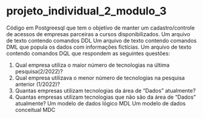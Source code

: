 # projeto_individual_2_modulo_3
Código em Postgreesql que tem o objetivo de manter um cadastro/controle de acessos de empresas parceiras a cursos disponibilizados.
Um arquivo de texto contendo comandos DDL
Um arquivo de texto contendo comandos DML que popula os dados com informações fictícias.
Um arquivo de texto contendo comandos DQL que respondem as seguintes questões:
1. Qual empresa utiliza o maior número de tecnologias na última pesquisa(2/2022)?
2. Qual empresa utilizava o menor número de tecnologias na pesquisa anterior (1/2022)?
3. Quantas empresas utilizam tecnologias da área de “Dados” atualmente?
4. Quantas empresas utilizam tecnologias que não são da área de “Dados” atualmente?
Um modelo de dados lógico MDL
Um modelo de dados conceitual MDC
